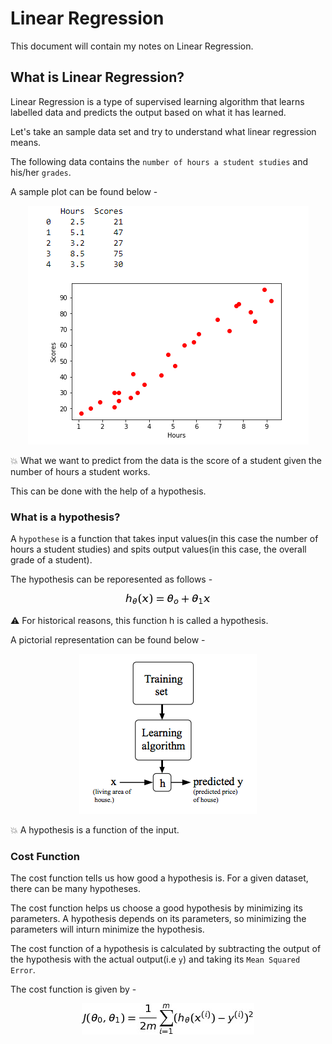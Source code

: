 # Linear Regression

This document will contain my notes on Linear Regression. 

## What is Linear Regression?

Linear Regression is a type of supervised learning algorithm that learns labelled data and predicts the output based on what it has learned. 

Let's take an sample data set and try to understand what linear regression means. 

The following data contains the ```number of hours a student studies``` and his/her ```grades```.

A sample plot can be found below -

<p align="center"><img src ="images/hours-vs-grades.png"/></p>

:boom: What we want to predict from the data is the score of a student given the number of hours a student works. 

This can be done with the help of a hypothesis. 

### What is a hypothesis?

A ```hypothese``` is a function that takes input values(in this case the number of hours a student studies) and spits output values(in this case, the overall grade of a student). 

The hypothesis can be reporesented as follows - 

<p align="center"><img src ="images/hypothesis.jpg"/></p>

:warning: For historical reasons, this function h is called a hypothesis. 

A pictorial representation can be found below - 

<p align="center"><img src ="images/hypothesis-pictorial.png"/></p>

:boom: A hypothesis is a function of the input. 

### Cost Function

The cost function tells us how good a hypothesis is. For a given dataset, there can be many hypotheses. 

The cost function helps us choose a good hypothesis by minimizing its parameters. A hypothesis depends on its parameters, so minimizing the parameters will inturn minimize the hypothesis. 

The cost function of a hypothesis is calculated by subtracting the output of the hypothesis with the actual output(i.e ```y```) and taking its ```Mean Squared Error```.

The cost function is given by -

<p align="center"><img src ="images/cost-function.jpg"/></p>

